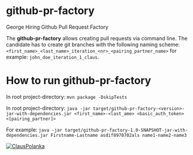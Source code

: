 # github-pr-factory
George Hiring Github Pull Request Factory

The **github-pr-factory** allows creating pull requests via command line.
The candidate has to create git branches with the following naming scheme: 
`<first_name>_<last_name>_iteration_<nr>_<pairing_partner_name>` for example: `john_doe_iteration_1_claus`.

# How to run github-pr-factory
In root project-directory: `mvn package -DskipTests`

In root project-directory: `java -jar target/github-pr-factory-<version>-jar-with-dependencies.jar <first_name>-<last_ame> <basic_auth_token> <[pairing_partner]>` 

For example: `java -jar target/github-pr-factory-1.0-SNAPSHOT-jar-with-dependencies.jar Firstname-Lastname asdif8970702als name1-name2-name3`

[![ClausPolanka](https://circleci.com/gh/ClausPolanka/github-pr-factory.svg?style=svg)](https://app.circleci.com/pipelines/github/ClausPolanka/github-pr-factory)
